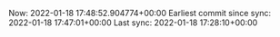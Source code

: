 Now: 2022-01-18 17:48:52.904774+00:00 Earliest commit since sync: 2022-01-18 17:47:01+00:00 Last sync: 2022-01-18 17:28:10+00:00
